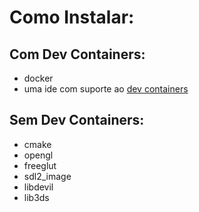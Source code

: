 # Como Instalar:
## Com Dev Containers:

* docker
* uma ide com suporte ao [dev containers](https://containers.dev/)

## Sem Dev Containers:

* cmake
* opengl
* freeglut
* sdl2_image
* libdevil
* lib3ds

